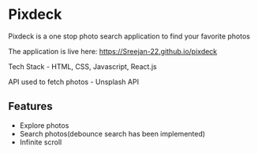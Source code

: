 # Pixdeck

Pixdeck is a one stop photo search application to find your favorite photos

The application is live here: https://Sreejan-22.github.io/pixdeck

Tech Stack - HTML, CSS, Javascript, React.js

API used to fetch photos - Unsplash API

## Features

- Explore photos
- Search photos(debounce search has been implemented)
- Infinite scroll
